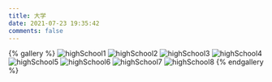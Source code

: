 ```yaml
---
title: 大学
date: 2021-07-23 19:35:42
comments: false
---
```


{% gallery %}
![highSchool1](https://cdn.qqnv.com/highSchool1.jpeg)
![highSchool2](https://cdn.qqnv.com/highSchool2.jpeg)
![highSchool3](https://cdn.qqnv.com/highSchool3.jpeg)
![highSchool4](https://cdn.qqnv.com/highSchool4.jpeg)
![highSchool5](https://cdn.qqnv.com/highSchool5.jpeg)
![highSchool6](https://cdn.qqnv.com/highSchool6.jpeg)
![highSchool7](https://cdn.qqnv.com/highSchool7.jpeg)
![highSchool8](https://cdn.qqnv.com/highSchool8.jpeg)
{% endgallery %}
